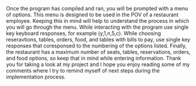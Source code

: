 Once the program has compiled and ran, you will be prompted with a menu of options.
This menu is designed to be used in the POV of a restaurant employee.
Keeping this in mind will help to understand the process in which you will go through the menu.
While interacting with the program use single key keyboard responses, for example (y,1,n,5,c).
While choosing reseravtions, tables, orders, food, and tables with bills to pay, use single key responses that coresponsed to the numbering of the options listed.
Finally, the restaurant has a maximum number of seats, tables, reservations, orders, and food options, so keep that in mind while entering information.
Thank you for taking a look at my project and I hope you enjoy reading some of my comments where I try to remind myself of next steps during the implementation process.
